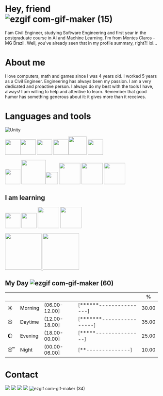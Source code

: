 # Hey, friend ![ezgif com-gif-maker (15)](https://user-images.githubusercontent.com/92175791/191137092-ef793eee-3448-4a1d-bd24-6b5c6655beb9.gif)

I'am Civil Engineer, studying Software Engineering and first year in the postgraduate course in AI and Machine Learning. I'm from Montes Claros - MG Brazil. Well, you've already seen that in my profile summary, right?! lol...

# About me

<div>
I love computers, math and games since I was 4 years old. I worked 5 years as a Civil Engineer. Engineering has always been my passion. I am a very dedicated and proactive person. I always do my best with the tools I have, always! I am willing to help and attentive to learn. Remember that good humor has something generous about it: it gives more than it receives.
 
# Languages and tools

![Unity](https://img.shields.io/badge/unity-%23000000.svg?style=for-the-badge&logo=unity&logoColor=green) 




    
<img src="https://cdn.jsdelivr.net/gh/devicons/devicon/icons/javascript/javascript-plain.svg" width="50" height="50" /><img src="https://cdn.jsdelivr.net/gh/devicons/devicon/icons/typescript/typescript-plain.svg" width="51" height="51" /> <img src="https://cdn.jsdelivr.net/gh/devicons/devicon/icons/html5/html5-original-wordmark.svg" width="50" height="50" />
<img src="https://cdn.jsdelivr.net/gh/devicons/devicon/icons/css3/css3-original-wordmark.svg" width="50" height="50" /><img src="https://cdn.jsdelivr.net/gh/devicons/devicon/icons/python/python-original-wordmark.svg" width="60" height="60" />  <img src="https://cdn.jsdelivr.net/gh/devicons/devicon/icons/csharp/csharp-original.svg" width="50" height="50" />

          
          
 <div>
 <img src="https://cdn.jsdelivr.net/gh/devicons/devicon/icons/nodejs/nodejs-original-wordmark.svg" width="50" height="50" /> 
<img src="https://cdn.jsdelivr.net/gh/devicons/devicon/icons/visualstudio/visualstudio-plain-wordmark.svg" width="80" height="80" /><img src="https://cdn.jsdelivr.net/gh/devicons/devicon/icons/vscode/vscode-original-wordmark.svg" width="40" height="40" />
<img src="https://cdn.jsdelivr.net/gh/devicons/devicon/icons/jupyter/jupyter-original-wordmark.svg" width="70" height="70" />
<img src="https://cdn.jsdelivr.net/gh/devicons/devicon/icons/git/git-original-wordmark.svg" width="70" height="70" />
<img src="https://cdn.jsdelivr.net/gh/devicons/devicon/icons/pycharm/pycharm-original-wordmark.svg" width="70" height="70" />

          
          
 </div>

## I am learning
<div>




<img src="https://cdn.jsdelivr.net/gh/devicons/devicon/icons/mysql/mysql-original-wordmark.svg" width="50" height="50"  />
<img src="https://cdn.jsdelivr.net/gh/devicons/devicon/icons/react/react-original-wordmark.svg" width="50" height="50"/>
          
                      
<img src="https://cdn.jsdelivr.net/gh/devicons/devicon/icons/kotlin/kotlin-plain-wordmark.svg" width="70" height="70" />
<img src="https://cdn.jsdelivr.net/gh/devicons/devicon/icons/java/java-plain-wordmark.svg" width="70" height="70" />
 </div>
 <p>
 <div>
<a href="https://github.com/CeLo93"> 
     <img height="120em" src="https://github-readme-stats.vercel.app/api/top-langs/?username=CeLo93&layout=compact&langs_count=7&theme=dracula"/ >
     <img height="120em" src="https://github-readme-stats.vercel.app/api?username=CeLo93&show_icons=true&theme=dracula&include_all_commits=true&count_private=true"/ >
</div> </a>
</p>
</div>
<div>

## My Day  ![ezgif com-gif-maker (60)](https://user-images.githubusercontent.com/92175791/190878309-221690f6-a6cd-4f22-8204-f593cf1793a6.gif)
| | | | |%|
| --- | --- | --- | --- | --- |
| :sunny: | Morning | (06.00-12.00] | [******---------------] | 30.00 |
| :satisfied: | Daytime | (12.00-18.00] | [*******----------------] | 35.00 |
| :moon: | Evening | (18.00-00.00] | [*****---------------] | 25.00 |
| :sleeping: | Night | (00.00-06.00] | [**--------------] | 10.00 |

</div>

# Contact 

<a href="https://www.youtube.com/channel/UCvjn1p6Pny3f2StiLvwR2Cw" target="_blank"><img src="https://img.shields.io/badge/YouTube-FF0000?style=for-the-badge&logo=youtube&logoColor=white" target="_blank"></a>
<a href="https://instagram.com/m_brito93" target="_blank"><img src="https://img.shields.io/badge/-Instagram-%23E4405F?style=for-the-badge&logo=instagram&logoColor=white" target="_blank"></a>
<a href = "mailto:marcelobrito.py@gmail.com"><img src="https://img.shields.io/badge/Gmail-D14836?style=for-the-badge&logo=gmail&logoColor=white" target="_blank"></a>
<a href="https://www.linkedin.com/in/marcelo-brito-de-morais-b18aa5214/" target="_blank"><img src="https://img.shields.io/badge/-LinkedIn-%230077B5?style=for-the-badge&logo=linkedin&logoColor=white" target="_blank"></a>
 ![ezgif com-gif-maker (34)](https://user-images.githubusercontent.com/92175791/190873647-8d06160f-debb-452a-ada6-99ea6bcb6d79.gif)

